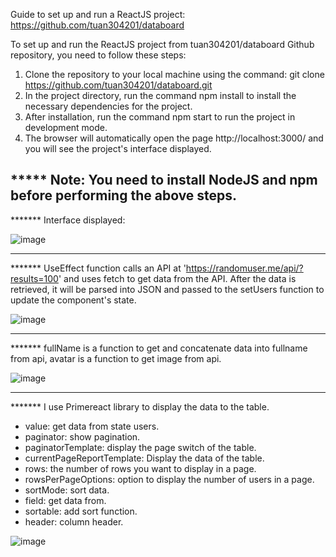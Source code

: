 Guide to set up and run a ReactJS project: https://github.com/tuan304201/databoard

To set up and run the ReactJS project from tuan304201/databoard Github repository, you need to follow these steps:

1. Clone the repository to your local machine using the command: git clone https://github.com/tuan304201/databoard.git
2. In the project directory, run the command npm install to install the necessary dependencies for the project.
3. After installation, run the command npm start to run the project in development mode.
4. The browser will automatically open the page http://localhost:3000/ and you will see the project's interface displayed.

***** Note: You need to install NodeJS and npm before performing the above steps.
--------------------------------------------------------------------------------------------------------------------------------------------

*******  Interface displayed:

![image](https://user-images.githubusercontent.com/106050800/217055340-f3dfbd44-ad95-4d3a-879d-92506cca3218.png)

--------------------------------------------------------------------------------------------------------------------------------------------

*******  UseEffect function calls an API at 'https://randomuser.me/api/?results=100' and uses fetch to get data from the API. After the data is retrieved, it will be parsed into JSON and passed to the setUsers function to update the component's state.

![image](https://user-images.githubusercontent.com/106050800/217055911-fae68cb3-bdf4-4c6c-a054-87ca2ff0f884.png)

--------------------------------------------------------------------------------------------------------------------------------------------

******* fullName is a function to get and concatenate data into fullname from api, avatar is a function to get image from api.

![image](https://user-images.githubusercontent.com/106050800/217056806-bd3f3819-531d-4f4f-a799-2ea3fadcfb91.png)

--------------------------------------------------------------------------------------------------------------------------------------------

*******  I use Primereact library to display the data to the table.
* value: get data from state users.
* paginator: show pagination.
* paginatorTemplate: display the page switch of the table.
* currentPageReportTemplate: Display the data of the table.
* rows: the number of rows you want to display in a page.
* rowsPerPageOptions: option to display the number of users in a page.
* sortMode: sort data.
* field: get data from.
* sortable: add sort function.
* header: column header.

![image](https://user-images.githubusercontent.com/106050800/217057573-49e35cbd-68a8-4152-9bfe-a36da5f0d493.png)

